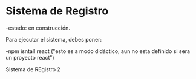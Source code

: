 <h1>Sistema de Registro</h1>

-estado: en construcción.

Para ejecutar el sistema, debes poner:

-npm isntall react ("esto es a modo didáctico, aun no esta definido si sera un proyecto react")

Sistema de REgistro 2
